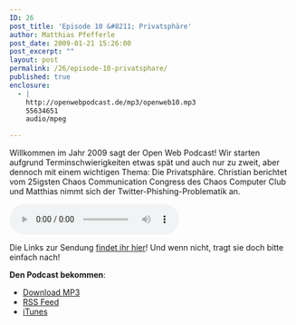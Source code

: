 ```yaml
---
ID: 26
post_title: 'Episode 10 &#8211; Privatsphäre'
author: Matthias Pfefferle
post_date: 2009-01-21 15:26:00
post_excerpt: ""
layout: post
permalink: /26/episode-10-privatsphare/
published: true
enclosure:
  - |
    http://openwebpodcast.de/mp3/openweb10.mp3
    55634651
    audio/mpeg

---
```

Willkommen im Jahr 2009 sagt der Open Web Podcast! Wir starten aufgrund Terminschwierigkeiten etwas spät und auch nur zu zweit, aber dennoch mit einem wichtigen Thema: Die Privatsphäre.
Christian berichtet vom 25igsten Chaos Communication Congress des Chaos Computer Club und Matthias nimmt sich der Twitter-Phishing-Problematik an.

<audio controls>
  <source src="http://openwebpodcast.de/mp3/openweb10.mp3" type="audio/mpeg">
  Ihr Browser unterstützt diesen Audio-Player nicht.
</audio>

Die Links zur Sendung <a href="http://openweb.mixxt.de/networks/wiki/index.episode-10">findet ihr hier</a>! Und wenn nicht, tragt sie doch bitte einfach nach!

<strong>Den Podcast bekommen</strong>:
<ul><li><a href="http://openwebpodcast.de/mp3/openweb10.mp3">Download MP3</a></li>
<li><a href="http://feeds.feedburner.com/openwebcast">RSS Feed</a><br /></li>
<li><a href="http://phobos.apple.com/WebObjects/MZStore.woa/wa/viewPodcast?id=294732929">iTunes</a></li></ul>
